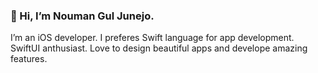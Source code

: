 
### 👋 Hi, I’m Nouman Gul Junejo.
I’m an iOS developer. I preferes Swift language for app development.
SwiftUI anthusiast.
Love to design beautiful apps and develope amazing features.
<!--
**Nomi-ngj/Nomi-ngj** is a ✨ _special_ ✨ repository because its `README.md` (this file) appears on your GitHub profile.

Here are some ideas to get you started:

- 🔭 I’m currently working on ...
- 🌱 I’m currently learning ...
- 👯 I’m looking to collaborate on ...
- 🤔 I’m looking for help with ...
- 💬 Ask me about ...
- 📫 How to reach me: ...
- 😄 Pronouns: ...
- ⚡ Fun fact: ...
-->
